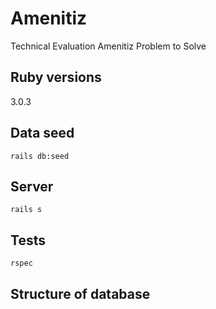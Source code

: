 # Amenitiz
Technical Evaluation Amenitiz Problem to Solve

## Ruby versions
3.0.3

## Data seed
`rails db:seed`

## Server
`rails s`

## Tests
`rspec`

## Structure of database
